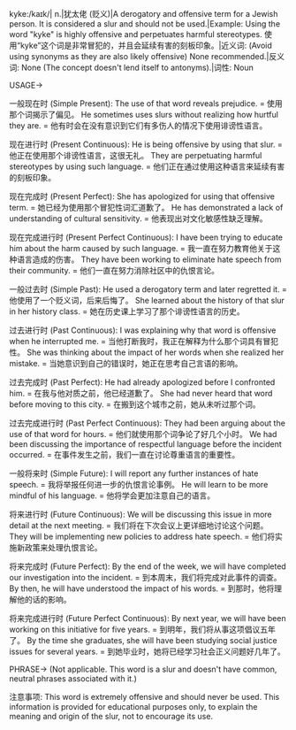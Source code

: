 kyke:/kaɪk/| n.|犹太佬 (贬义)|A derogatory and offensive term for a Jewish person.  It is considered a slur and should not be used.|Example: Using the word "kyke" is highly offensive and perpetuates harmful stereotypes. 使用“kyke”这个词是非常冒犯的，并且会延续有害的刻板印象。|近义词: (Avoid using synonyms as they are also likely offensive)  None recommended.|反义词: None (The concept doesn't lend itself to antonyms).|词性: Noun

USAGE->

一般现在时 (Simple Present):
The use of that word reveals prejudice. = 使用那个词揭示了偏见。
He sometimes uses slurs without realizing how hurtful they are. = 他有时会在没有意识到它们有多伤人的情况下使用诽谤性语言。

现在进行时 (Present Continuous):
He is being offensive by using that slur. = 他正在使用那个诽谤性语言，这很无礼。
They are perpetuating harmful stereotypes by using such language. = 他们正在通过使用这种语言来延续有害的刻板印象。

现在完成时 (Present Perfect):
She has apologized for using that offensive term. = 她已经为使用那个冒犯性词汇道歉了。
He has demonstrated a lack of understanding of cultural sensitivity. = 他表现出对文化敏感性缺乏理解。

现在完成进行时 (Present Perfect Continuous):
I have been trying to educate him about the harm caused by such language. = 我一直在努力教育他关于这种语言造成的伤害。
They have been working to eliminate hate speech from their community. = 他们一直在努力消除社区中的仇恨言论。

一般过去时 (Simple Past):
He used a derogatory term and later regretted it. = 他使用了一个贬义词，后来后悔了。
She learned about the history of that slur in her history class. = 她在历史课上学习了那个诽谤性语言的历史。

过去进行时 (Past Continuous):
I was explaining why that word is offensive when he interrupted me. = 当他打断我时，我正在解释为什么那个词具有冒犯性。
She was thinking about the impact of her words when she realized her mistake. = 当她意识到自己的错误时，她正在思考自己言语的影响。

过去完成时 (Past Perfect):
He had already apologized before I confronted him. = 在我与他对质之前，他已经道歉了。
She had never heard that word before moving to this city. = 在搬到这个城市之前，她从未听过那个词。

过去完成进行时 (Past Perfect Continuous):
They had been arguing about the use of that word for hours. = 他们就使用那个词争论了好几个小时。
We had been discussing the importance of respectful language before the incident occurred. = 在事件发生之前，我们一直在讨论尊重语言的重要性。

一般将来时 (Simple Future):
I will report any further instances of hate speech. = 我将举报任何进一步的仇恨言论事例。
He will learn to be more mindful of his language. = 他将学会更加注意自己的语言。

将来进行时 (Future Continuous):
We will be discussing this issue in more detail at the next meeting. = 我们将在下次会议上更详细地讨论这个问题。
They will be implementing new policies to address hate speech. = 他们将实施新政策来处理仇恨言论。

将来完成时 (Future Perfect):
By the end of the week, we will have completed our investigation into the incident. = 到本周末，我们将完成对此事件的调查。
By then, he will have understood the impact of his words. = 到那时，他将理解他的话的影响。

将来完成进行时 (Future Perfect Continuous):
By next year, we will have been working on this initiative for five years. = 到明年，我们将从事这项倡议五年了。
By the time she graduates, she will have been studying social justice issues for several years. = 到她毕业时，她将已经学习社会正义问题好几年了。



PHRASE-> (Not applicable.  This word is a slur and doesn't have common, neutral phrases associated with it.)


注意事项:  This word is extremely offensive and should never be used.  This information is provided for educational purposes only, to explain the meaning and origin of the slur, not to encourage its use.
